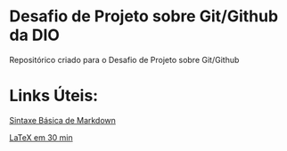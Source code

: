 # Desafio de Projeto sobre Git/Github da DIO
Repositórico criado para o Desafio de Projeto sobre Git/Github

# Links Úteis:

[Sintaxe Básica de Markdown](https://www.markdownguide.org/basic-syntax/)

[LaTeX em 30 min](https://pt.overleaf.com/learn/latex/Learn_LaTeX_in_30_minutes)

